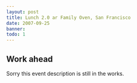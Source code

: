 ```yaml
---
layout: post
title: Lunch 2.0 ar Family Oven, San Francisco
date: 2007-09-25
banner: 
todo: 1
---
```



## Work ahead

Sorry this event description is still in the works.

<!--
http://www.pavingways.com/lunch-20-at-familyoven-09252007_142.html
-->
